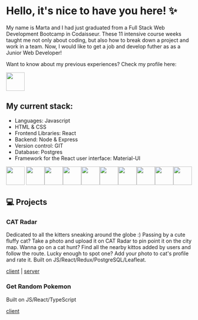 # Hello, it's nice to have you here! ✨

My name is Marta and I had just graduated from a Full Stack Web Development Bootcamp in Codaisseur. These 11 intensive course weeks taught me not only about coding, but also how to break down a project and work in a team. Now, I would like to get a job and develop futher as as a Junior Web Developer!
 
Want to know about my previous experiences? 
Check my profile here: 

<a href="https://www.linkedin.com/in/martapanasiuk/"> <img src="https://pnggrid.com/wp-content/uploads/2021/05/Linkedin-logo-Transparent-Image-1024x1024.png" width="50"/></a>

## My current stack:
- Languages: Javascript
- HTML & CSS
- Frontend Libraries: React
- Backend: Node & Express
- Version control: GIT
- Database: Postgres
- Framework for the React user interface: Material-UI


<img src="https://user-images.githubusercontent.com/93147753/173065594-a151f35c-f9a6-4579-80a1-25d0a331c78c.png" width="50"/> <img src="https://user-images.githubusercontent.com/93147753/173063413-679e23fb-5f47-4425-ad69-bc4d8a61aac9.png" width="50"/><img src="https://user-images.githubusercontent.com/93147753/173060618-5590df9a-54e1-4f72-b1c0-aa04c18035d4.png" width="50"/><img src="https://user-images.githubusercontent.com/93147753/173066773-3aa2b585-d465-4c69-8a41-436a7a4b717d.png" width="50"/><img src="https://user-images.githubusercontent.com/93147753/173066854-0d92284f-ae1f-4d3a-a5a6-5576feb27d7b.png" width="50"/><img src="https://user-images.githubusercontent.com/93147753/173067181-8b2fa791-4ad8-41a8-af01-d73669f46dd9.png" width="50"/><img src="https://user-images.githubusercontent.com/93147753/173074143-4313fa26-aa20-454b-97c8-4e17fdc76500.png" width="50"/><img src="https://user-images.githubusercontent.com/93147753/173067321-f02c438e-327f-4c34-bd9e-faf9a99f3a8a.png" width="50"/><img src="https://user-images.githubusercontent.com/93147753/173069096-0338e01d-f49e-4f2e-8ec9-6bb001f0176a.png" width="50"/><img src="https://user-images.githubusercontent.com/93147753/173071740-ac81eff2-b1bf-4698-a7ae-99cf3263cead.png" width="50"/>

## 💻 Projects

### CAT Radar
Dedicated to all the kitters sneaking around the globe :)
Passing by a cute fluffy cat? Take a photo and upload it on CAT Radar to pin point it on the city map. Wanna go on a cat hunt? Find all the nearby kittos added by users and follow the route. Lucky enough to spot one? Add your photo to cat's profile and rate it.
Built on JS/React/Redux/PostgreSQL/Leafleat.

<a href="https://github.com/MartaPanasyuk/Cats-in-Amsterdam_Front-End">client</a> | <a href="https://github.com/MartaPanasyuk/Cats-in-Amsterdam_Back-End">server</a>

### Get Random Pokemon

Built on JS/React/TypeScript 

<a href="https://github.com/MartaPanasyuk/GetRandomPokemon">client</a>

<!--
**MartaPanasyuk/MartaPanasyuk** is a ✨ _special_ ✨ repository because its `README.md` (this file) appears on your GitHub profile.

Here are some ideas to get you started:

- 🔭 I’m currently working on ...
- 🌱 I’m currently learning ...
- 👯 I’m looking to collaborate on ...
- 🤔 I’m looking for help with ...
- 💬 Ask me about ...
- 📫 How to reach me: ...
- 😄 Pronouns: ...
- ⚡ Fun fact: ...
-->
